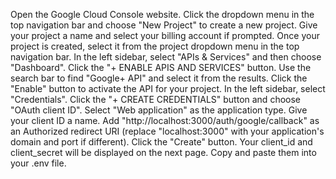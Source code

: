 Open the Google Cloud Console website.
Click the dropdown menu in the top navigation bar and choose "New Project" to create a new project.
Give your project a name and select your billing account if prompted.
Once your project is created, select it from the project dropdown menu in the top navigation bar.
In the left sidebar, select "APIs & Services" and then choose "Dashboard".
Click the "+ ENABLE APIS AND SERVICES" button.
Use the search bar to find "Google+ API" and select it from the results.
Click the "Enable" button to activate the API for your project.
In the left sidebar, select "Credentials".
Click the "+ CREATE CREDENTIALS" button and choose "OAuth client ID".
Select "Web application" as the application type.
Give your client ID a name.
Add "http://localhost:3000/auth/google/callback" as an Authorized redirect URI (replace "localhost:3000" with your application's domain and port if different).
Click the "Create" button.
Your client_id and client_secret will be displayed on the next page. Copy and paste them into your .env file.
